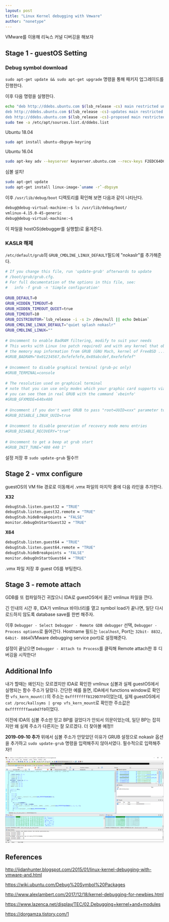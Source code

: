 ```yaml
---
layout: post
title: "Linux Kernel debugging with Vmware"
author: "nonetype"
---
```



VMware를 이용해 리눅스 커널 디버깅을 해보자


## Stage 1 - guestOS Setting

### Debug symbol download
`sudo apt-get update && sudo apt-get upgrade` 명령을 통해 패키지 업그레이드를 진행한다.

이후 다음 명령을 실행한다.
```sh
echo "deb http://ddebs.ubuntu.com $(lsb_release -cs) main restricted universe multiverse
deb http://ddebs.ubuntu.com $(lsb_release -cs)-updates main restricted universe multiverse
deb http://ddebs.ubuntu.com $(lsb_release -cs)-proposed main restricted universe multiverse" | \
sudo tee -a /etc/apt/sources.list.d/ddebs.list
```

Ubuntu 18.04
```sh
sudo apt install ubuntu-dbgsym-keyring
```
Ubuntu 16.04
```sh
sudo apt-key adv --keyserver keyserver.ubuntu.com --recv-keys F2EDC64DC5AEE1F6B9C621F0C8CAB6595FDFF622
```

심볼 설치!
```sh
sudo apt-get update
sudo apt-get install linux-image-`uname -r`-dbgsym
```

이후 `/usr/lib/debug/boot` 디렉토리를 확인해 보면 다음과 같이 나타난다.
```sh
debug@debug-virtual-machine:~$ ls /usr/lib/debug/boot/
vmlinux-4.15.0-45-generic
debug@debug-virtual-machine:~$
```

이 파일을 hostOS(debugger를 실행할)로 옮겨준다.

### KASLR 해제
`/etc/default/grub`의 `GRUB_CMDLINE_LINUX_DEFAULT`필드에 "nokaslr"를 추가해준다.
```sh
# If you change this file, run 'update-grub' afterwards to update
# /boot/grub/grub.cfg.
# For full documentation of the options in this file, see:
#   info -f grub -n 'Simple configuration'

GRUB_DEFAULT=0
GRUB_HIDDEN_TIMEOUT=0
GRUB_HIDDEN_TIMEOUT_QUIET=true
GRUB_TIMEOUT=10
GRUB_DISTRIBUTOR=`lsb_release -i -s 2> /dev/null || echo Debian`
GRUB_CMDLINE_LINUX_DEFAULT="quiet splash nokaslr"
GRUB_CMDLINE_LINUX=""

# Uncomment to enable BadRAM filtering, modify to suit your needs
# This works with Linux (no patch required) and with any kernel that obtains
# the memory map information from GRUB (GNU Mach, kernel of FreeBSD ...)
#GRUB_BADRAM="0x01234567,0xfefefefe,0x89abcdef,0xefefefef"

# Uncomment to disable graphical terminal (grub-pc only)
#GRUB_TERMINAL=console

# The resolution used on graphical terminal
# note that you can use only modes which your graphic card supports via VBE
# you can see them in real GRUB with the command `vbeinfo'
#GRUB_GFXMODE=640x480

# Uncomment if you don't want GRUB to pass "root=UUID=xxx" parameter to Linux
#GRUB_DISABLE_LINUX_UUID=true

# Uncomment to disable generation of recovery mode menu entries
#GRUB_DISABLE_RECOVERY="true"

# Uncomment to get a beep at grub start
#GRUB_INIT_TUNE="480 440 1"
```

설정 저장 후 `sudo update-grub` 필수!!!

## Stage 2 - vmx configure

guestOS의 VM file 경로로 이동해서 .vmx 파일의 마지막 줄에 다음 라인을 추가한다.

**X32**
```sh
debugStub.listen.guest32 = "TRUE"
debugStub.listen.guest32.remote = "TRUE"
debugStub.hideBreakpoints = "FALSE"
monitor.debugOnStartGuest32 = "TRUE"
```

**X64**
```sh
debugStub.listen.guest64 = "TRUE"
debugStub.listen.guest64.remote = "TRUE"
debugStub.hideBreakpoints = "FALSE"
monitor.debugOnStartGuest64 = "TRUE"
```

.vmx 파일 저장 후 guest OS를 부팅한다.


## Stage 3 - remote attach

GDB를 또 컴파일하긴 귀찮으니 IDA로 guestOS에서 옮긴 vmlinux 파일을 깐다.

긴 인내의 시간 후, IDA가 vmlinux 바이너리를 열고 symbol load가 끝나면, 일단 다시 로드하지 않도록 database save를 한번 해주자.

이후 `Debugger - Select Debugger - Remote GDB debugger` 선택, `Debugger - Process options`로 들어간다.
Hostname 필드는 `localhost`, Port는 `32bit- 8832, 64bit- 8864`(VMware debugging service port)로 설정해준다.


설정이 끝났으면 `Debugger - Attach to Process`를 클릭해 Remote attach한 후 디버깅을 시작한다!

## Additional Info
내가 할때는 왜인지는 모르겠지만 IDA로 확인한 vmlinux 심볼과 실제 guestOS에서 실행되는 함수 주소가 달랐다.
간단한 예를 들면, IDA에서 functions window로 확인한 `vfs_kern_mount()`의 주소는 `0xffffffff8129D7F0`이었는데, 실제 guestOS에서 `cat /proc/kallsyms | grep vfs_kern_mount`로 확인한 주소값은 `0xffffffffaea9d7f0`이었다.

이전에 IDA의 심볼 주소만 믿고 BP를 걸었다가 안되서 의문이었는데, 일단 BP는 잡히지만 왜 실제 주소가 다른지는 잘 모르겠다. 더 찾아볼 예정!!

**2019-09-10 추가**
위에서 심볼 주소가 안맞았던 이유가 GRUB 설정으로 nokaslr 옵션을 추가하고 `sudo update-grub` 명령을 입력해주지 않아서였다. 필수적으로 입력해주자!!

![result](/assets/result.PNG)


## References
http://jidanhunter.blogspot.com/2015/01/linux-kernel-debugging-with-vmware-and.html

https://wiki.ubuntu.com/Debug%20Symbol%20Packages

http://www.alexlambert.com/2017/12/18/kernel-debugging-for-newbies.html

https://www.lazenca.net/display/TEC/02.Debugging+kernel+and+modules

https://dorgamza.tistory.com/1
